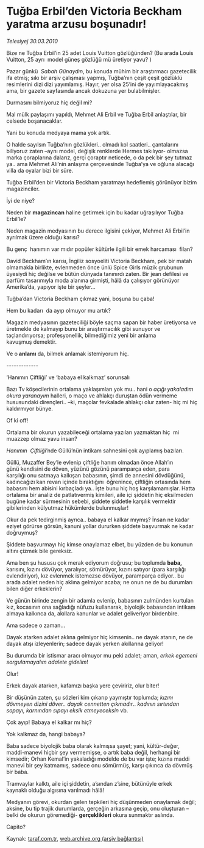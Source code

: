 # Tuğba Erbil’den Victoria Beckham yaratma arzusu boşunadır!

*Telesiyej 30.03.2010*

<div class="yazi"><p>Bize ne Tuğba Erbil’in 25 adet Louis Vuitton gözlüğünden? (Bu arada Louis Vuitton, 25 ayrı  model güneş gözlüğü mü üretiyor yavu? )</p>
<p>Pazar günkü <i> Sabah Günaydın</i>, bu konuda mühim bir araştırmacı gazetecilik ifa etmiş; sıkı bir arşiv çalışması yapmış, Tuğba’nın çeşit çeşit gözlüklü resimlerini dizi dizi yayımlamış. Hayır, yer olsa 25’ini de yayımlayacakmış ama, bir gazete sayfasında ancak dokuzuna yer bulabilmişler.</p>
<p>Durmasını bilmiyoruz hiç değil mi?</p>
<p>Mal mülk paylaşımı yapıldı, Mehmet Ali Erbil ve Tuğba Erbil anlaştılar, bir celsede boşanacaklar. </p>
<p>Yani bu konuda medyaya mama yok artık. </p>
<p>O halde sayılsın Tuğba’nın gözlükleri.. olmadı kol saatleri.. çantalarını  biliyoruz zaten –aynı model, değişik renklerde Hermes takılıyor- olmazsa marka çoraplarına dalarız, gerçi çoraptır neticede, o da pek bir şey tutmaz ya.. ama Mehmet Ali’nin anlaşma çerçevesinde Tuğba’ya ve oğluna alacağı villa da oyalar bizi bir süre. </p>
<p>Tuğba Erbil’den bir Victoria Beckham yaratmayı hedeflemiş görünüyor bizim magazinciler.</p>
<p>İyi de niye?</p>
<p>Neden bir <b>magazincan</b> haline getirmek için bu kadar uğraşılıyor Tuğba Erbil’le?</p>
<p>Neden magazin medyasının bu derece ilgisini çekiyor, Mehmet Ali Erbil’in ayrılmak üzere olduğu karısı?</p>
<p>Bu genç  hanımın var mıdır popüler kültürle ilgili bir emek harcaması  filan?</p>
<p>David Beckham’ın karısı, İngiliz sosyoeliti Victoria Beckham, pek bir matah olmamakla birlikte, evlenmeden önce ünlü Spice Girls müzik grubunun üyesiydi hiç değilse ve bütün dünyada tanınırdı zaten. Bir jean defilesi ve parfüm tasarımıyla moda alanına girmişti, hâlâ da çalışıyor görünüyor Amerika’da, yapıyor işte bir şeyler...</p>
<p>Tuğba’dan Victoria Beckham çıkmaz yani, boşuna bu çaba!</p>
<p>Hem bu kadarı  da ayıp olmuyor mu artık?</p>
<p>Magazin medyasının gazeteciliği böyle saçma sapan bir haber üretiyorsa ve üretmekle de kalmayıp bunu bir araştırmacılık gibi sunuyor ve taçlandırıyorsa; profesyonellik, bilmediğimiz yeni bir anlama kavuşmuş demektir. </p>
<p>Ve o<b> anlamı</b> da, bilmek anlamak istemiyorum hiç. <br/></p>
<p>------------- <br/></p>
‘Hanımın Çiftliği’ ve ‘babaya el kalkmaz’ sorunsalı <br/>
<p>Bazı Tv köşecilerinin ortalama yaklaşımları yok mu.. hani o <i>açığı yakaladım okura yaranayım </i>halleri, o maço ve ahlakçı duruştan ödün vermeme hususundaki dirençleri.. –ki, maçolar fevkalade ahlakçı olur zaten- hiç mi hiç kaldırmıyor bünye. </p>
<p>Of ki off!</p>
<p>Ortalama bir okurun yazabileceği ortalama yazıları yazmaktan hiç  mi muazzep olmaz yavu insan?</p>
<p><i>Hanımın  Çiftliği</i>’nde Güllü’nün intikam sahnesini çok ayıplamış bazıları. </p>
<p>Güllü, Muzaffer Bey’le evlenip çiftliğe hanım olmadan önce Allah’ın günü kendisini de döven, yüzünü gözünü paramparça eden, para karşılığı onu satmaya kalkışan babasının, şimdi de annesini dövdüğünü, kadıncağızı kan revan içinde bıraktığını  öğrenince, çiftliğin ortasında hem babasını hem abisini kırbaçladı ya.. işte bunu hiç hoş karşılamamışlar. Hatta ortalama bir analiz de patlatıvermiş kimileri, aile içi şiddetin hiç eksilmeden bugüne kadar sürmesinin sebebi, şiddete şiddetle karşılık vermektir gibilerinden külyutmaz hükümlerde bulunmuşlar!</p>
<p>Okur da pek tedirginmiş ayrıca.. babaya el kalkar mıymış? İnsan ne kadar eziyet görürse görsün, kanuni yollar dururken şiddete başvurmak ne kadar doğruymuş?</p>
<p>Şiddete başvurmayı hiç kimse onaylamaz elbet, bu yüzden de bu konunun altını çizmek bile gereksiz. </p>
<p>Ama ben şu hususu çok merak ediyorum doğrusu; bu toplumda <b>baba,</b> karısını, kızını dövüyor, yaralıyor, sömürüyor, kızını satıyor (para karşılığı evlendiriyor), kız evlenmek istemezse dövüyor, paramparça ediyor.. bu arada adalet neden hiç aklına gelmiyor acaba; ne onun ne de bu durumları bilen diğer erkeklerin?</p>
<p>Ve günün birinde zengin bir adamla evlenip, babasının zulmünden kurtulan kız, kocasının ona sağladığı nüfuzu kullanarak, biyolojik babasından intikam almaya kalkınca da, akıllara kanunlar ve adalet geliveriyor birdenbire.</p>
<p>Ama sadece o zaman...</p>
<p>Dayak atarken adalet aklına gelmiyor hiç kimsenin.. ne dayak atanın, ne de dayak atışı izleyenlerin; sadece dayak yerken akıllarına geliyor! </p>
<p>Bu durumda bir istismar aracı olmuyor mu peki adalet; aman, <i>erkek egemeni sorgulamayalım adalete gidelim</i>!</p>
<p>Olur!</p>
<p>Erkek dayak atarken, kafamızı başka yere çeviririz, olur biter!</p>
<p>Bir düşünün zaten, şu sözleri kim çıkarıp yaymıştır toplumda; <i>kızını dövmeyen dizini döver.. dayak cennetten çıkmadır</i>.. <i>kadının sırtından sopayı, karnından sıpayı eksik etmeyeceksin</i> vb.</p>
<p>Çok ayıp! Babaya el kalkar mı hiç?</p>
<p>Yok kalkmaz da, hangi babaya?</p>
<p>Baba sadece biyolojik baba olarak kalmışsa şayet; yani, kültür-değer, maddi-manevi hiçbir şey vermemişse, o artık baba değil, herhangi bir kimsedir; Orhan Kemal’in yakaladığı modelde de bu var işte; kızına maddi manevi bir şey katmamış, sadece onu sömürmüş, karşı çıkınca da dövmüş bir baba.</p>
<p>Tramvaylar kalktı, aile içi şiddetin, a’sından z’sine, bütünüyle erkek kaynaklı olduğu algısına varılmadı hâlâ!</p>
<p>Medyanın görevi, okurdan gelen tepkileri hiç düşünmeden onaylamak değil; aksine, bu tip trajik durumlarda, gerçeğin arkasına geçip, onu oluşturan –belki de okurun göremediği- <b>gerçeklikleri</b> okura sunmaktır aslında.</p>
<p>Capito?</p></div>

Kaynak: [taraf.com.tr](http://taraf.com.tr:80/makale/10683.htm), [web.archive.org (arşiv bağlantısı)](http://web.archive.org/web/20100405092348/http://taraf.com.tr:80/makale/10683.htm)
